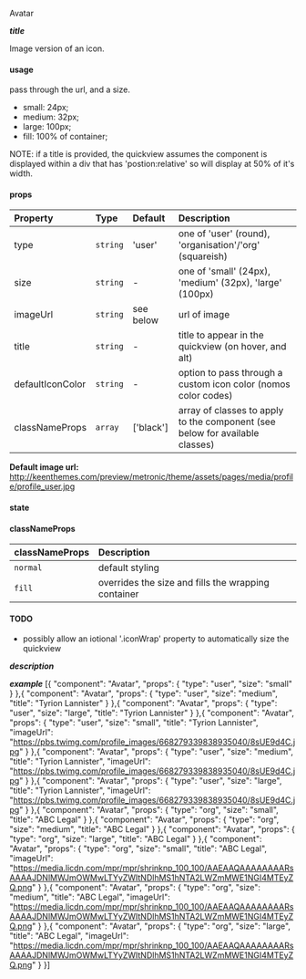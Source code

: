 Avatar

*****title*****

Image version of an icon.


#### usage

pass through the url, and a size.
- small: 24px;
- medium: 32px;
- large: 100px;
- fill: 100% of container;

NOTE: if a title is provided, the quickview assumes the component is displayed within a div that has 'postion:relative' so will display at 50% of it's width.

#### props
|Property				|	Type			|	Default		|	Description
:-----------------------|:--------------|:--------------|:--------------------------------
type						|	`string`	|	'user'	|	one of 'user' (round), 'organisation'/'org' (squareish)
size						|	`string`	|	-	|	one of 'small' (24px), 'medium' (32px), 'large' (100px)
imageUrl				|	`string`	|	see below	|	url of image
title						|	`string`	|	-	|	title to appear in the quickview (on hover, and alt)
defaultIconColor	|	`string`	|	-	|	option to pass through a custom icon color (nomos color codes)
classNameProps	|	`array`	| ['black']	|	array of classes to apply to the component (see below for available classes)


**Default image url:** http://keenthemes.com/preview/metronic/theme/assets/pages/media/profile/profile_user.jpg

#### state

#### classNameProps
|classNameProps		|	Description
:-----------------------|:--------------------------------
`normal`					| default styling
`fill`						| overrides the size and fills the wrapping container


#### TODO
- possibly allow an iotional '.iconWrap' property to automatically size the quickview

*****description*****
<Avatar type="user" size="small" imageUrl="https://pbs.twimg.com/profile_images/668279339838935040/8sUE9d4C.jpg" />
<Avatar type="user" size="medium" title="Tyrion Lannister" imageUrl="https://pbs.twimg.com/profile_images/668279339838935040/8sUE9d4C.jpg" />
<Avatar type="user" size="large"  imageUrl="https://pbs.twimg.com/profile_images/668279339838935040/8sUE9d4C.jpg" />
<Avatar type="org" imageUrl="https://media.licdn.com/mpr/mpr/shrinknp_100_100/AAEAAQAAAAAAAARsAAAAJDNlMWJmOWMwLTYyZWItNDlhMS1hNTA2LWZmMWE1NGI4MTEyZQ.png" size="small" />
<Avatar type="org" imageUrl="https://media.licdn.com/mpr/mpr/shrinknp_100_100/AAEAAQAAAAAAAARsAAAAJDNlMWJmOWMwLTYyZWItNDlhMS1hNTA2LWZmMWE1NGI4MTEyZQ.png" size="medium" />
<Avatar type="org" imageUrl="https://media.licdn.com/mpr/mpr/shrinknp_100_100/AAEAAQAAAAAAAARsAAAAJDNlMWJmOWMwLTYyZWItNDlhMS1hNTA2LWZmMWE1NGI4MTEyZQ.png" size="large" title="ABC Legal" />
					
*****example*****
[{
	"component": "Avatar",
	"props": {
		"type": "user",
		"size": "small"
	}
},{
	"component": "Avatar",
	"props": {
		"type": "user",
		"size": "medium",
		"title": "Tyrion Lannister"
	}
},{
	"component": "Avatar",
	"props": {
		"type": "user",
		"size": "large",
		"title": "Tyrion Lannister"
	}
},{
	"component": "Avatar",
	"props": {
		"type": "user",
		"size": "small",
		"title": "Tyrion Lannister",
		"imageUrl": "https://pbs.twimg.com/profile_images/668279339838935040/8sUE9d4C.jpg"
	}
},{
	"component": "Avatar",
	"props": {
		"type": "user",
		"size": "medium",
		"title": "Tyrion Lannister",
		"imageUrl": "https://pbs.twimg.com/profile_images/668279339838935040/8sUE9d4C.jpg"
	}
},{
	"component": "Avatar",
	"props": {
		"type": "user",
		"size": "large",
		"title": "Tyrion Lannister",
		"imageUrl": "https://pbs.twimg.com/profile_images/668279339838935040/8sUE9d4C.jpg"
	}
},{
	"component": "Avatar",
	"props": {
		"type": "org",
		"size": "small",
		"title": "ABC Legal"
	}
},{
	"component": "Avatar",
	"props": {
		"type": "org",
		"size": "medium",
		"title": "ABC Legal"
	}
},{
	"component": "Avatar",
	"props": {
		"type": "org",
		"size": "large",
		"title": "ABC Legal"
	}
},{
	"component": "Avatar",
	"props": {
		"type": "org",
		"size": "small",
		"title": "ABC Legal",
		"imageUrl": "https://media.licdn.com/mpr/mpr/shrinknp_100_100/AAEAAQAAAAAAAARsAAAAJDNlMWJmOWMwLTYyZWItNDlhMS1hNTA2LWZmMWE1NGI4MTEyZQ.png"
	}
},{
	"component": "Avatar",
	"props": {
		"type": "org",
		"size": "medium",
		"title": "ABC Legal",
		"imageUrl": "https://media.licdn.com/mpr/mpr/shrinknp_100_100/AAEAAQAAAAAAAARsAAAAJDNlMWJmOWMwLTYyZWItNDlhMS1hNTA2LWZmMWE1NGI4MTEyZQ.png"
	}
},{
	"component": "Avatar",
	"props": {
		"type": "org",
		"size": "large",
		"title": "ABC Legal",
		"imageUrl": "https://media.licdn.com/mpr/mpr/shrinknp_100_100/AAEAAQAAAAAAAARsAAAAJDNlMWJmOWMwLTYyZWItNDlhMS1hNTA2LWZmMWE1NGI4MTEyZQ.png"
	}
}]